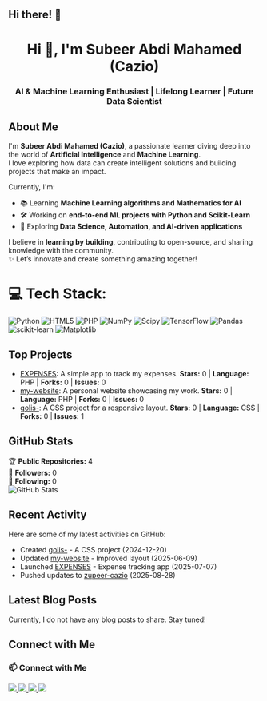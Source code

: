 ## Hi there! 👋

<h1 align="center">Hi 👋, I'm Subeer Abdi Mahamed (Cazio)</h1>
<h3 align="center">AI & Machine Learning Enthusiast | Lifelong Learner | Future Data Scientist</h3>


## About Me


I'm **Subeer Abdi Mahamed (Cazio)**, a passionate learner diving deep into the world of **Artificial Intelligence** and **Machine Learning**.  
I love exploring how data can create intelligent solutions and building projects that make an impact.  

Currently, I'm:  
- 📚 Learning **Machine Learning algorithms and Mathematics for AI**  
- 🛠 Working on **end-to-end ML projects with Python and Scikit-Learn**  
- 🤖 Exploring **Data Science, Automation, and AI-driven applications**  

I believe in **learning by building**, contributing to open-source, and sharing knowledge with the community.  
✨ Let’s innovate and create something amazing together!  


# 💻 Tech Stack:
![Python](https://img.shields.io/badge/python-3670A0?style=for-the-badge&logo=python&logoColor=ffdd54) ![HTML5](https://img.shields.io/badge/html5-%23E34F26.svg?style=for-the-badge&logo=html5&logoColor=white) ![PHP](https://img.shields.io/badge/php-%23777BB4.svg?style=for-the-badge&logo=php&logoColor=white) ![NumPy](https://img.shields.io/badge/numpy-%23013243.svg?style=for-the-badge&logo=numpy&logoColor=white) ![Scipy](https://img.shields.io/badge/SciPy-%230C55A5.svg?style=for-the-badge&logo=scipy&logoColor=%white) ![TensorFlow](https://img.shields.io/badge/TensorFlow-%23FF6F00.svg?style=for-the-badge&logo=TensorFlow&logoColor=white) ![Pandas](https://img.shields.io/badge/pandas-%23150458.svg?style=for-the-badge&logo=pandas&logoColor=white) ![scikit-learn](https://img.shields.io/badge/scikit--learn-%23F7931E.svg?style=for-the-badge&logo=scikit-learn&logoColor=white) ![Matplotlib](https://img.shields.io/badge/Matplotlib-%23ffffff.svg?style=for-the-badge&logo=Matplotlib&logoColor=black)

## Top Projects

- [EXPENSES](https://github.com/zupeer-cazio/EXPENSES): A simple app to track my expenses. **Stars:** 0 | **Language:** PHP | **Forks:** 0 | **Issues:** 0
- [my-website](https://github.com/zupeer-cazio/my-website): A personal website showcasing my work. **Stars:** 0 | **Language:** PHP | **Forks:** 0 | **Issues:** 0
- [golis-](https://github.com/zupeer-cazio/golis-): A CSS project for a responsive layout. **Stars:** 0 | **Language:** CSS | **Forks:** 0 | **Issues:** 1

## GitHub Stats

🏆 **Public Repositories:** 4  
👥 **Followers:** 0  
🔄 **Following:** 0  
![GitHub Stats](https://github-readme-stats.vercel.app/api?username=zupeer-cazio&show_icons=true&theme=radical)

## Recent Activity

Here are some of my latest activities on GitHub:
- Created [golis-](https://github.com/zupeer-cazio/golis-) - A CSS project (2024-12-20)
- Updated [my-website](https://github.com/zupeer-cazio/my-website) - Improved layout (2025-06-09)
- Launched [EXPENSES](https://github.com/zupeer-cazio/EXPENSES) - Expense tracking app (2025-07-07)
- Pushed updates to [zupeer-cazio](https://github.com/zupeer-cazio/zupeer-cazio) (2025-08-28)

## Latest Blog Posts

Currently, I do not have any blog posts to share. Stay tuned!

## Connect with Me

### 📫 Connect with Me  
<p align="left">
  <a href="mailto:Csubeer02@gmail.com">
    <img src="https://img.shields.io/badge/Email-D14836?style=for-the-badge&logo=gmail&logoColor=white"/>
  </a>
  <a href="https://linkedin.com/in/your-link" target="_blank">
    <img src="https://img.shields.io/badge/LinkedIn-0077B5?style=for-the-badge&logo=linkedin&logoColor=white"/>
  </a>
  <a href="https://twitter.com/your-link" target="_blank">
    <img src="https://img.shields.io/badge/Twitter-1DA1F2?style=for-the-badge&logo=twitter&logoColor=white"/>
  </a>
  <a href="https://github.com/your-username" target="_blank">
    <img src="https://img.shields.io/badge/GitHub-181717?style=for-the-badge&logo=github&logoColor=white"/>
  </a>
</p>

























